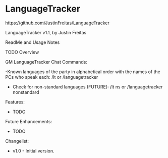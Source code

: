 # LanguageTracker

https://github.com/JustinFreitas/LanguageTracker

LanguageTracker v1.1, by Justin Freitas

ReadMe and Usage Notes

TODO Overview

GM LanguageTracker Chat Commands:

-Known languages of the party in alphabetical order with the names of the PCs who speak each:
/lt
or
/languagetracker

- Check for non-standard languages (FUTURE):
/lt ns
or
/languagetracker nonstandard

Features:
- TODO

Future Enhancements:
- TODO


Changelist:
- v1.0 - Initial version.
